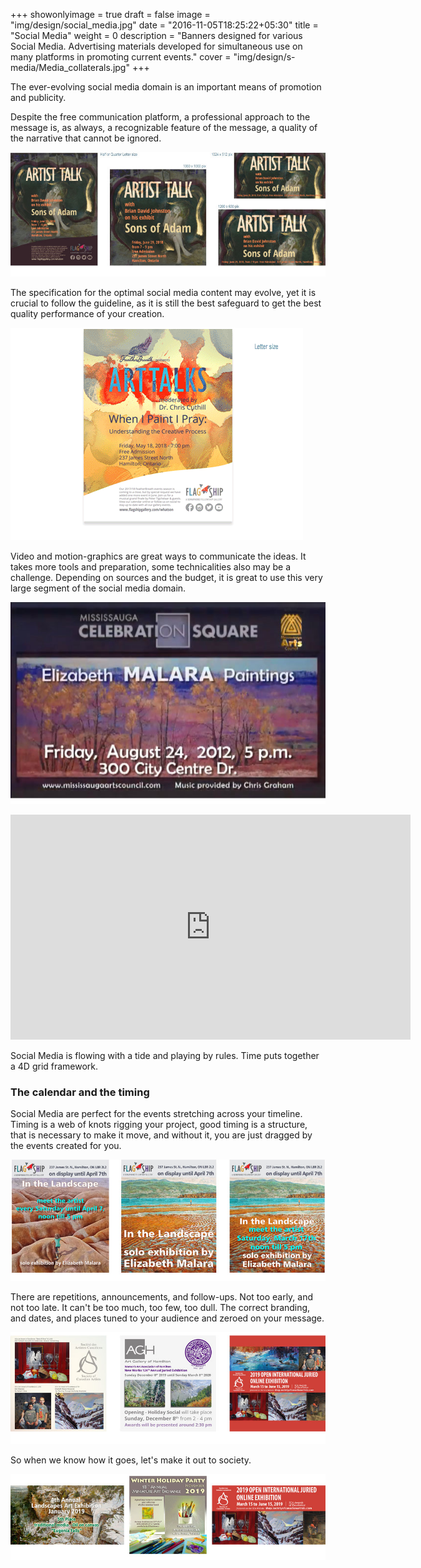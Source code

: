 +++
showonlyimage = true
draft = false
image = "img/design/social_media.jpg"
date = "2016-11-05T18:25:22+05:30"
title = "Social Media"
weight = 0
description = "Banners designed for various Social Media. Advertising materials developed for simultaneous use on many platforms in promoting current events."
cover = "img/design/s-media/Media_collaterals.jpg"
+++

The ever-evolving social media domain is an important means of promotion and publicity.
<!--more-->

Despite the free communication platform, a professional approach to the message is, as always, a recognizable feature of the message, a quality of the narrative that cannot be ignored.

![sample image](/img/design/s-media/formats.jpg)

The specification for the optimal social media content may evolve, yet it is crucial to follow the guideline, as it is still the best safeguard to get the best quality performance of your creation.

![sample image](/img/design/s-media/formats_flagship.gif)

Video and motion-graphics are great ways to communicate the ideas. It takes more tools and preparation, some technicalities also may be a challenge. Depending on sources and the budget, it is great to use this very large segment of the social media domain.

![sample image](/img/design/s-media/emw_paintings.jpg)

<div style="text-align: center;"><iframe src="https://player.vimeo.com/video/57939293?badge=0&amp;autopause=0&amp;player_id=0&amp;app_id=58479" width="640" height="360" frameborder="0" allow="autoplay; fullscreen; picture-in-picture" allowfullscreen title="EMW Macondo one day Art Show"></iframe></div>

Social Media is flowing with a tide and playing by rules. Time puts together a 4D grid framework.

### The calendar and the timing

Social Media are perfect for the events stretching across your timeline. Timing is a web of knots rigging your project, good timing is a structure, that is necessary to make it move, and without it, you are just dragged by the events created for you.

![sample image](/img/design/s-media/Invitation_EMW_Exhibition.jpg)

There are repetitions, announcements, and follow-ups. Not too early, and not too late. It can't be too much, too few, too dull. The correct branding, and dates, and places tuned to your audience and zeroed on your message.

![sample image](/img/design/s-media/online_Show_announcements.jpg)

So when we know how it goes, let's make it out to society.

![sample image](/img/design/s-media/events.jpg)
